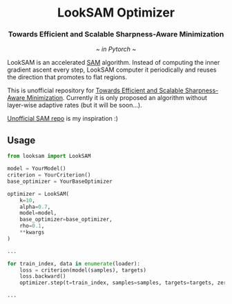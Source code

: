 <h1 align="center"><b>LookSAM Optimizer</b></h1>
<h3 align="center"><b>Towards Efficient and Scalable Sharpness-Aware Minimization</b></h3>
<p align="center">
  <i>~ in Pytorch ~</i>
</p> 

LookSAM is an accelerated [SAM](https://arxiv.org/pdf/2010.01412.pdf) algorithm. Instead of computing the inner gradient
ascent every step, LookSAM computer it periodically and reuses the direction that promotes to flat regions.

This is unofficial repository for [Towards Efficient and Scalable Sharpness-Aware Minimization](https://arxiv.org/pdf/2203.02714.pdf). 
Currently it is only proposed an algorithm without layer-wise adaptive rates (but it will be soon...).

[Unofficial SAM repo](https://github.com/davda54/sam/blob/main/README.md) is my inspiration :)

## Usage
```python
from looksam import LookSAM

model = YourModel()
criterion = YourCriterion()
base_optimizer = YourBaseOptimizer

optimizer = LookSAM(
    k=10,
    alpha=0.7,
    model=model,
    base_optimizer=base_optimizer,
    rho=0.1,
    **kwargs
)

...

for train_index, data in enumerate(loader):
    loss = criterion(model(samples), targets)
    loss.backward()
    optimizer.step(t=train_index, samples=samples, targets=targets, zero_grad=True)

...

```
